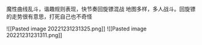 魔性曲线乱斗，谐趣规则表现，快节奏回旋镖混战
地图多样，多人战斗。回旋镖的走势很有意思，打死自己也不奇怪

![[Pasted image 20221231231325.png]]
![[Pasted image 20221231231311.png]]
